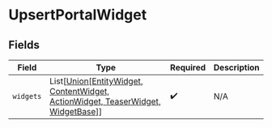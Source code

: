 # UpsertPortalWidget


## Fields

| Field                                                                                                                   | Type                                                                                                                    | Required                                                                                                                | Description                                                                                                             |
| ----------------------------------------------------------------------------------------------------------------------- | ----------------------------------------------------------------------------------------------------------------------- | ----------------------------------------------------------------------------------------------------------------------- | ----------------------------------------------------------------------------------------------------------------------- |
| `widgets`                                                                                                               | List[[Union[EntityWidget, ContentWidget, ActionWidget, TeaserWidget, WidgetBase]](../../models/shared/portalwidget.md)] | :heavy_check_mark:                                                                                                      | N/A                                                                                                                     |